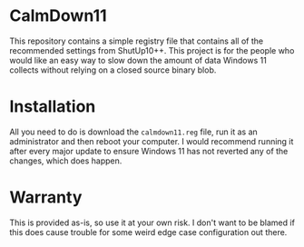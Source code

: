 # CalmDown11
This repository contains a simple registry file that contains all of the recommended settings from ShutUp10++. This project is for the people who would like an easy way to slow down the amount of data Windows 11 collects without relying on a closed source binary blob.

# Installation
All you need to do is download the `calmdown11.reg` file, run it as an administrator and then reboot your computer. I would recommend running it after every major update to ensure Windows 11 has not reverted any of the changes, which does happen.

# Warranty
This is provided as-is, so use it at your own risk. I don't want to be blamed if this does cause trouble for some weird edge case configuration out there.
